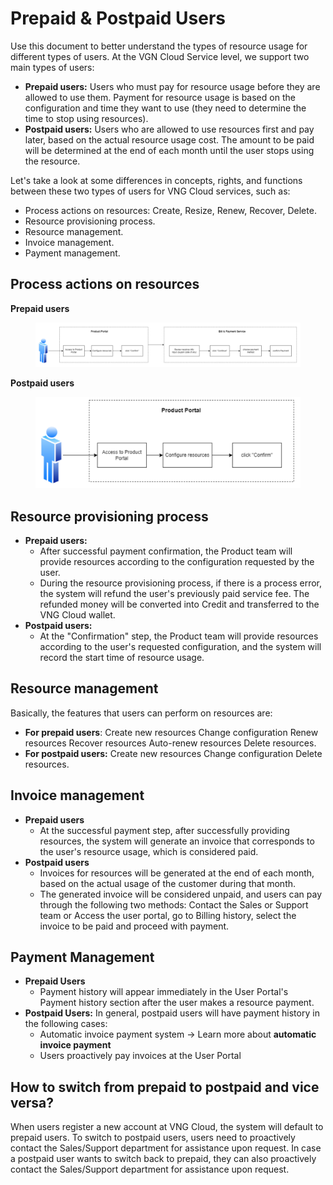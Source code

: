 # Prepaid & Postpaid Users

Use this document to better understand the types of resource usage for different types of users. At the VGN Cloud Service level, we support two main types of users:&#x20;

* **Prepaid users:** Users who must pay for resource usage before they are allowed to use them. Payment for resource usage is based on the configuration and time they want to use (they need to determine the time to stop using resources).&#x20;
* **Postpaid users:** Users who are allowed to use resources first and pay later, based on the actual resource usage cost. The amount to be paid will be determined at the end of each month until the user stops using the resource.&#x20;

Let's take a look at some differences in concepts, rights, and functions between these two types of users for VNG Cloud services, such as:&#x20;

* Process actions on resources: Create, Resize, Renew, Recover, Delete.
* Resource provisioning process.
* Resource management.
* Invoice management.
* Payment management.

## Process actions on resources

**Prepaid users**

<figure><img src="../../.gitbook/assets/image (1) (1) (1) (1) (1) (1) (1) (1) (1) (1) (1) (1).png" alt=""><figcaption></figcaption></figure>

**Postpaid users**

<figure><img src="../../.gitbook/assets/image (2) (1) (1) (1) (1) (1) (1) (1) (1) (1) (1).png" alt=""><figcaption></figcaption></figure>

## Resource provisioning process

* **Prepaid users:**
  * After successful payment confirmation, the Product team will provide resources according to the configuration requested by the user.&#x20;
  * During the resource provisioning process, if there is a process error, the system will refund the user's previously paid service fee. The refunded money will be converted into Credit and transferred to the VNG Cloud wallet.&#x20;
* **Postpaid users:**&#x20;
  * At the "Confirmation" step, the Product team will provide resources according to the user's requested configuration, and the system will record the start time of resource usage.

## Resource management&#x20;

Basically, the features that users can perform on resources are:

* **For prepaid users**: Create new resources Change configuration Renew resources Recover resources Auto-renew resources Delete resources.
* **For postpaid users:** Create new resources Change configuration Delete resources.

## Invoice management&#x20;

* **Prepaid users**
  * At the successful payment step, after successfully providing resources, the system will generate an invoice that corresponds to the user's resource usage, which is considered paid.
* **Postpaid users**&#x20;
  * Invoices for resources will be generated at the end of each month, based on the actual usage of the customer during that month.&#x20;
  * The generated invoice will be considered unpaid, and users can pay through the following two methods: Contact the Sales or Support team  or Access the user portal, go to Billing history, select the invoice to be paid and proceed with payment.

## Payment Management

* **Prepaid Users**
  * Payment history will appear immediately in the User Portal's Payment history section after the user makes a resource payment.&#x20;
* **Postpaid Users:** In general, postpaid users will have payment history in the following cases:
  * Automatic invoice payment system → Learn more about **automatic invoice payment**
  * Users proactively pay invoices at the User Portal

## How to switch from prepaid to postpaid and vice versa?

When users register a new account at VNG Cloud, the system will default to prepaid users. To switch to postpaid users, users need to proactively contact the Sales/Support department for assistance upon request. In case a postpaid user wants to switch back to prepaid, they can also proactively contact the Sales/Support department for assistance upon request.
